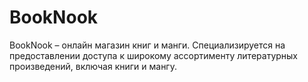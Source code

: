 # BookNook
BookNook – онлайн магазин книг и манги. Специализируется на предоставлении доступа к широкому ассортименту литературных произведений, включая книги и мангу.
